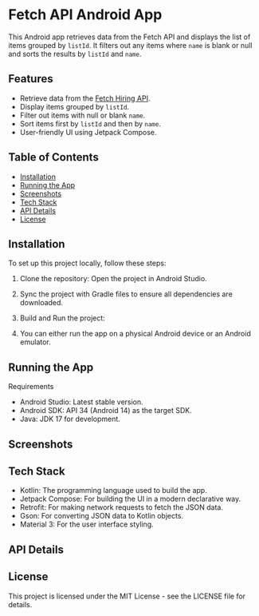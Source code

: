 # Fetch API Android App

This Android app retrieves data from the Fetch API and displays the list of items grouped by `listId`. It filters out any items where `name` is blank or null and sorts the results by `listId` and `name`.

## Features
- Retrieve data from the [Fetch Hiring API](https://fetch-hiring.s3.amazonaws.com/hiring.json).
- Display items grouped by `listId`.
- Filter out items with null or blank `name`.
- Sort items first by `listId` and then by `name`.
- User-friendly UI using Jetpack Compose.

## Table of Contents
- [Installation](#installation)
- [Running the App](#running-the-app)
- [Screenshots](#screenshots)
- [Tech Stack](#tech-stack)
- [API Details](#api-details)
- [License](#license)

## Installation

To set up this project locally, follow these steps:

1. Clone the repository:
   Open the project in Android Studio.

2. Sync the project with Gradle files to ensure all dependencies are downloaded.

3. Build and Run the project:

4. You can either run the app on a physical Android device or an Android emulator.

## Running the App

Requirements
- Android Studio: Latest stable version.
- Android SDK: API 34 (Android 14) as the target SDK.
- Java: JDK 17 for development.

## Screenshots

## Tech Stack

- Kotlin: The programming language used to build the app.
- Jetpack Compose: For building the UI in a modern declarative way.
- Retrofit: For making network requests to fetch the JSON data.
- Gson: For converting JSON data to Kotlin objects.
- Material 3: For the user interface styling.


## API Details

## License

This project is licensed under the MIT License - see the LICENSE file for details.
